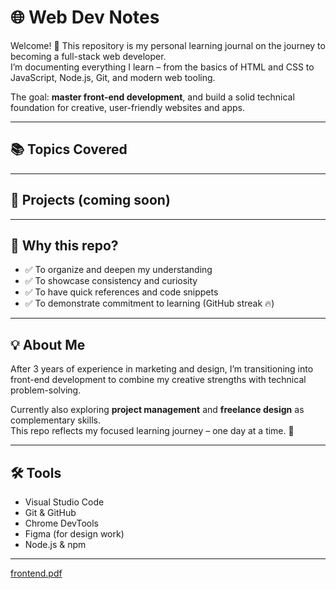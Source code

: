 # 🌐 Web Dev Notes

Welcome! 👋 This repository is my personal learning journal on the journey to becoming a full-stack web developer.  
I’m documenting everything I learn – from the basics of HTML and CSS to JavaScript, Node.js, Git, and modern web tooling.

The goal: **master front-end development**, and build a solid technical foundation for creative, user-friendly websites and apps.

---

## 📚 Topics Covered

---

## 🚀 Projects (coming soon)

---

## 🧠 Why this repo?

- ✅ To organize and deepen my understanding
- ✅ To showcase consistency and curiosity
- ✅ To have quick references and code snippets
- ✅ To demonstrate commitment to learning (GitHub streak 🔥)

---

## 💡 About Me

After 3 years of experience in marketing and design, I’m transitioning into front-end development to combine my creative strengths with technical problem-solving.

Currently also exploring **project management** and **freelance design** as complementary skills.  
This repo reflects my focused learning journey – one day at a time. 🎯

---

## 🛠 Tools

- Visual Studio Code
- Git & GitHub
- Chrome DevTools
- Figma (for design work)
- Node.js & npm

---
[frontend.pdf](https://github.com/user-attachments/files/19624099/frontend.pdf)


